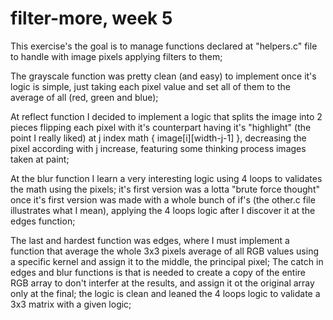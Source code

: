 # filter-more, week 5
This exercise's the goal is to manage functions declared at "helpers.c" file to handle with image pixels applying filters to them;

The grayscale function was pretty clean (and easy) to implement once it's logic is simple, just taking each pixel value and set all of them to the average of all (red, green and blue);

At reflect function I decided to implement a logic that splits the image into 2 pieces flipping each pixel with it's counterpart having it's "highlight" (the point I really liked) at j index math { image[i][width-j-1] }, decreasing the pixel according with j increase, featuring some thinking process images taken at paint;

At the blur function I learn a very interesting logic using 4 loops to validates the math using the pixels;
it's first version was a lotta "brute force thought" once it's first version was made with a whole bunch of if's (the other.c file illustrates what I mean), applying the 4 loops logic after I discover it at the edges function;

The last and hardest function was edges, where I must implement a function that average the whole 3x3 pixels average of all RGB values using a specific kernel and assign it to the middle, the principal pixel;
The catch in edges and blur functions is that is needed to create a copy of the entire RGB array to don't interfer at the results, and assign it ot the original array only at the final;
the logic is clean and leaned the 4 loops logic to validate a 3x3 matrix with a given logic;